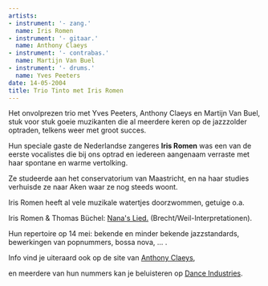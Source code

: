 ```yaml
---
artists:
- instrument: '- zang.'
  name: Iris Romen
- instrument: '- gitaar.'
  name: Anthony Claeys
- instrument: '- contrabas.'
  name: Martijn Van Buel
- instrument: '- drums.'
  name: Yves Peeters
date: 14-05-2004
title: Trio Tinto met Iris Romen
---
```

Het onvolprezen trio met Yves Peeters, Anthony Claeys en Martijn Van Buel, 
stuk voor stuk goeie muzikanten die al meerdere keren op de jazzzolder optraden, telkens weer met groot succes. 

Hun speciale gaste de Nederlandse zangeres **Iris Romen** was een van de eerste vocalistes die bij ons
optrad en iedereen aangenaam verraste met haar spontane en warme vertolking. 

Ze studeerde aan het conservatorium van Maastricht, 
en na haar studies verhuisde ze naar Aken waar ze nog steeds woont. 

Iris Romen heeft al vele muzikale watertjes doorzwommen, getuige o.a. 

Iris Romen & Thomas Büchel: [Nana's Lied.](http://heimat.de/pnm/i/r/irisromen_thomasbuechel01_p.rpm) (Brecht/Weil-Interpretationen). 

Hun repertoire op 14 mei: bekende en minder bekende jazzstandards, bewerkingen van popnummers, bossa nova, ... . 

Info vind je uiteraard ook op de site van [Anthony Claeys](http://www.anthonyclaeys.be/), 

en meerdere van hun nummers kan je beluisteren op 
[Dance Industries](http://www.dance-industries.com/styles2.asp?style_id=14).